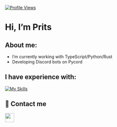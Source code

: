 <div align="left">
    <a href="https://github.com/Prits001"> <img src="https://komarev.com/ghpvc/?username=Prits001&style=flat" alt="Profile Views"/> </a>
</div>

# Hi, I’m Prits

## About me:
- I’m currently working with TypeScript/Python/Rust
- Developing Discord bots on Pycord

## I have experience with:
[![My Skills](https://skills.thijs.gg/icons?i=py,ts,js,rust,unity,cs,cpp,java,kotlin,lua,swift,git,vim,html,css)]()

## 👥 Contact me

<a href="https://www.discord.com/users/478869660851372062"><img src="https://img.shields.io/badge/Discord-%237289DA.svg?style=for-the-badge&logo=discord&logoColor=white" style="margin-bottom: 4px;" height="30px"></a>


